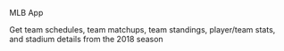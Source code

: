 MLB App

Get team schedules, team matchups, team standings, player/team stats, and stadium details from the 2018 season
